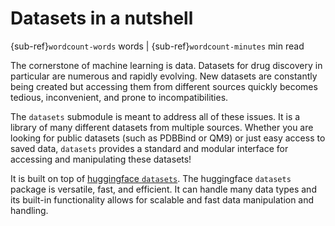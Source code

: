 # Datasets in a nutshell

{sub-ref}`wordcount-words` words | {sub-ref}`wordcount-minutes` min read

The cornerstone of machine learning is data. Datasets for drug discovery in particular are numerous and rapidly evolving.
New datasets are constantly being created but accessing them from different sources quickly becomes tedious, inconvenient,
and prone to incompatibilities.

The ``datasets`` submodule is meant to address all of these issues. It is a library of many different datasets from
multiple sources. Whether you are looking for public datasets (such as PDBBind or QM9) or just easy access to saved data,
``datasets`` provides a standard and modular interface for accessing and manipulating these datasets!

It is built on top of [huggingface ``datasets``](https://huggingface.co/docs/datasets/index). The huggingface ``datasets``
package is versatile, fast, and efficient. It can handle many data types and its built-in functionality allows for scalable
and fast data manipulation and handling.
